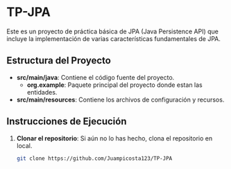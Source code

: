 # TP-JPA

Este es un proyecto de práctica básica de JPA (Java Persistence API) que incluye la implementación de varias características fundamentales de JPA.

## Estructura del Proyecto

- **src/main/java**: Contiene el código fuente del proyecto.
   - **org.example**: Paquete principal del proyecto donde estan las entidades.
- **src/main/resources**: Contiene los archivos de configuración y recursos.

## Instrucciones de Ejecución

1. **Clonar el repositorio**: Si aún no lo has hecho, clona el repositorio en local.
   ```bash
   git clone https://github.com/Juampicosta123/TP-JPA
